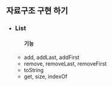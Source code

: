 <h2> 자료구조 구현 하기 </h2>
<ul>
  <li>
    <h3>List</h3>
    <ul>
      <h4>기능</h4> 
        <li>add, addLast, addFirst</li>
        <li>remove, removeLast, removeFirst</li>
        <li>toString</li>
        <li>get, size, indexOf</li>
    </ul>
  </li>
</ul>
